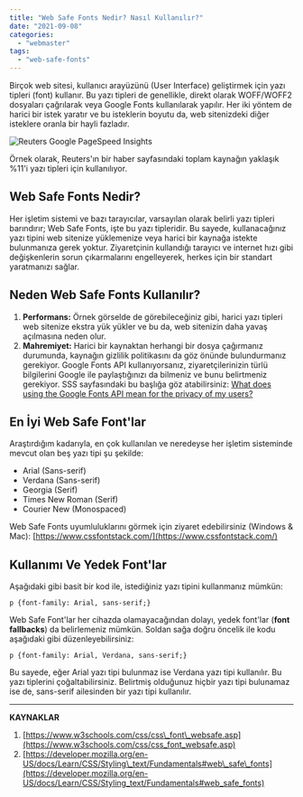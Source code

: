 ```yaml
---
title: "Web Safe Fonts Nedir? Nasıl Kullanılır?"
date: "2021-09-08"
categories: 
  - "webmaster"
tags: 
  - "web-safe-fonts"
---
```


Birçok web sitesi, kullanıcı arayüzünü (User Interface) geliştirmek için yazı tipleri (font) kullanır. Bu yazı tipleri de genellikle, direkt olarak WOFF/WOFF2 dosyaları çağrılarak veya Google Fonts kullanılarak yapılır. Her iki yöntem de harici bir istek yaratır ve bu isteklerin boyutu da, web sitenizdeki diğer isteklere oranla bir hayli fazladır.

![Reuters Google PageSpeed Insights](/assets/img/reuters-google-pagespeed-insights.jpg)

Örnek olarak, Reuters'ın bir haber sayfasındaki toplam kaynağın yaklaşık %11'i yazı tipleri için kullanılıyor.

## Web Safe Fonts Nedir?

Her işletim sistemi ve bazı tarayıcılar, varsayılan olarak belirli yazı tipleri barındırır; Web Safe Fonts, işte bu yazı tipleridir. Bu sayede, kullanacağınız yazı tipini web sitenize yüklemenize veya harici bir kaynağa istekte bulunmanıza gerek yoktur. Ziyaretçinin kullandığı tarayıcı ve internet hızı gibi değişkenlerin sorun çıkarmalarını engelleyerek, herkes için bir standart yaratmanızı sağlar.

## Neden Web Safe Fonts Kullanılır?

1. **Performans:** Örnek görselde de görebileceğiniz gibi, harici yazı tipleri web sitenize ekstra yük yükler ve bu da, web sitenizin daha yavaş açılmasına neden olur.
2. **Mahremiyet:** Harici bir kaynaktan herhangi bir dosya çağırmanız durumunda, kaynağın gizlilik politikasını da göz önünde bulundurmanız gerekiyor. Google Fonts API kullanıyorsanız, ziyaretçilerinizin türlü bilgilerini Google ile paylaştığınızı da bilmeniz ve bunu belirtmeniz gerekiyor. SSS sayfasındaki bu başlığa göz atabilirsiniz: [What does using the Google Fonts API mean for the privacy of my users?](https://developers.google.com/fonts/faq2#what_does_using_the_google_fonts_api_mean_for_the_privacy_of_my_users)

## En İyi Web Safe Font'lar

Araştırdığım kadarıyla, en çok kullanılan ve neredeyse her işletim sisteminde mevcut olan beş yazı tipi şu şekilde:

- Arial (Sans-serif)
- Verdana (Sans-serif)
- Georgia (Serif)
- Times New Roman (Serif)
- Courier New (Monospaced)

Web Safe Fonts uyumluluklarını görmek için ziyaret edebilirsiniz (Windows & Mac): [https://www.cssfontstack.com/](https://www.cssfontstack.com/)

## Kullanımı Ve Yedek Font'lar

Aşağıdaki gibi basit bir kod ile, istediğiniz yazı tipini kullanmanız mümkün:
```
p {font-family: Arial, sans-serif;}
```
Web Safe Font'lar her cihazda olamayacağından dolayı, yedek font'lar (**font fallbacks**) da belirlemeniz mümkün. Soldan sağa doğru öncelik ile kodu aşağıdaki gibi düzenleyebilirsiniz:
```
p {font-family: Arial, Verdana, sans-serif;}
```
Bu sayede, eğer Arial yazı tipi bulunmaz ise Verdana yazı tipi kullanılır. Bu yazı tiplerini çoğaltabilirsiniz. Belirtmiş olduğunuz hiçbir yazı tipi bulunamaz ise de, sans-serif ailesinden bir yazı tipi kullanılır.

* * *

**KAYNAKLAR**

1. [https://www.w3schools.com/css/css\_font\_websafe.asp](https://www.w3schools.com/css/css_font_websafe.asp)
2. [https://developer.mozilla.org/en-US/docs/Learn/CSS/Styling\_text/Fundamentals#web\_safe\_fonts](https://developer.mozilla.org/en-US/docs/Learn/CSS/Styling_text/Fundamentals#web_safe_fonts)
